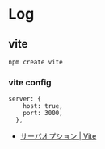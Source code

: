 # Log

## vite

```shell
npm create vite
```

### vite config

```
server: {
    host: true,
    port: 3000,
  },
```

- [サーバオプション | Vite](https://ja.vitejs.dev/config/server-options.html)
